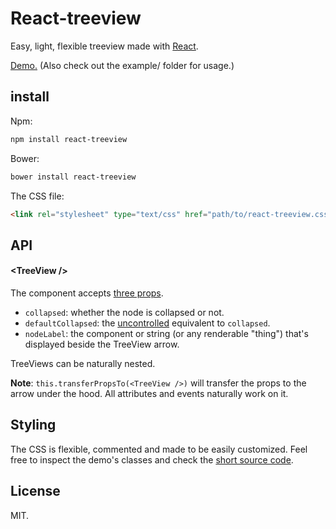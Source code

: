 # React-treeview

Easy, light, flexible treeview made with [React](http://facebook.github.io/react/).

[Demo.](http://chenglou.github.io/react-treeview/)
(Also check out the example/ folder for usage.)

## install

Npm:
```sh
npm install react-treeview
```

Bower:
```sh
bower install react-treeview
```

The CSS file:

```html
<link rel="stylesheet" type="text/css" href="path/to/react-treeview.css">
```

## API

#### &lt;TreeView />
The component accepts [three props](https://github.com/chenglou/react-treeview/blob/master/react-treeview.jsx#L8-L10).

- `collapsed`: whether the node is collapsed or not.
- `defaultCollapsed`: the [uncontrolled](http://facebook.github.io/react/docs/forms.html#controlled-components) equivalent to `collapsed`.
- `nodeLabel`: the component or string (or any renderable "thing") that's displayed beside the TreeView arrow.

TreeViews can be naturally nested.

**Note**: `this.transferPropsTo(<TreeView />)` will transfer the props to the arrow under the hood. All attributes and events naturally work on it.

## Styling
The CSS is flexible, commented and made to be easily customized. Feel free to inspect the demo's classes and check the [short source code](https://github.com/chenglou/react-treeview/blob/gh-pages/react-treeview.css).

## License

MIT.
